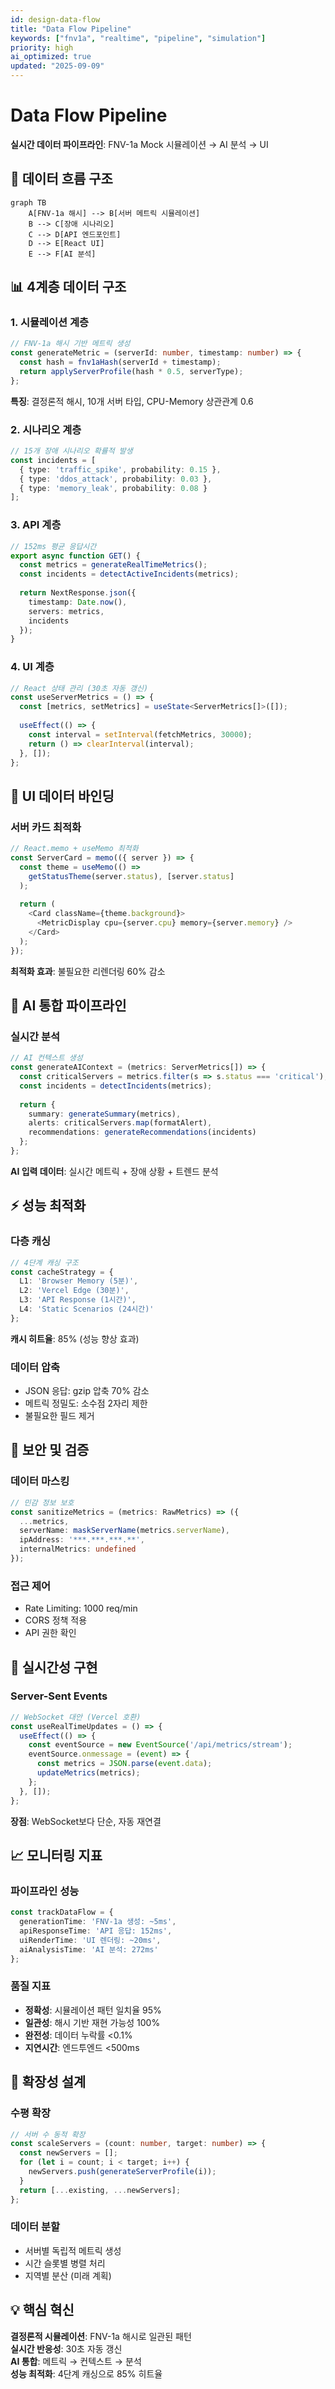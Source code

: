 ```yaml
---
id: design-data-flow
title: "Data Flow Pipeline"
keywords: ["fnv1a", "realtime", "pipeline", "simulation"]
priority: high
ai_optimized: true
updated: "2025-09-09"
---
```


# Data Flow Pipeline

**실시간 데이터 파이프라인**: FNV-1a Mock 시뮬레이션 → AI 분석 → UI

## 🔄 데이터 흐름 구조

```mermaid
graph TB
    A[FNV-1a 해시] --> B[서버 메트릭 시뮬레이션]
    B --> C[장애 시나리오]
    C --> D[API 엔드포인트]
    D --> E[React UI]
    E --> F[AI 분석]
```

## 📊 4계층 데이터 구조

### 1. 시뮬레이션 계층

```typescript
// FNV-1a 해시 기반 메트릭 생성
const generateMetric = (serverId: number, timestamp: number) => {
  const hash = fnv1aHash(serverId + timestamp);
  return applyServerProfile(hash * 0.5, serverType);
};
```

**특징**: 결정론적 해시, 10개 서버 타입, CPU-Memory 상관관계 0.6

### 2. 시나리오 계층

```typescript
// 15개 장애 시나리오 확률적 발생
const incidents = [
  { type: 'traffic_spike', probability: 0.15 },
  { type: 'ddos_attack', probability: 0.03 },
  { type: 'memory_leak', probability: 0.08 }
];
```

### 3. API 계층

```typescript
// 152ms 평균 응답시간
export async function GET() {
  const metrics = generateRealTimeMetrics();
  const incidents = detectActiveIncidents(metrics);
  
  return NextResponse.json({
    timestamp: Date.now(),
    servers: metrics,
    incidents
  });
}
```

### 4. UI 계층

```typescript
// React 상태 관리 (30초 자동 갱신)
const useServerMetrics = () => {
  const [metrics, setMetrics] = useState<ServerMetrics[]>([]);
  
  useEffect(() => {
    const interval = setInterval(fetchMetrics, 30000);
    return () => clearInterval(interval);
  }, []);
};
```

## 🎨 UI 데이터 바인딩

### 서버 카드 최적화

```typescript
// React.memo + useMemo 최적화
const ServerCard = memo(({ server }) => {
  const theme = useMemo(() => 
    getStatusTheme(server.status), [server.status]
  );
  
  return (
    <Card className={theme.background}>
      <MetricDisplay cpu={server.cpu} memory={server.memory} />
    </Card>
  );
});
```

**최적화 효과**: 불필요한 리렌더링 60% 감소

## 🤖 AI 통합 파이프라인

### 실시간 분석

```typescript
// AI 컨텍스트 생성
const generateAIContext = (metrics: ServerMetrics[]) => {
  const criticalServers = metrics.filter(s => s.status === 'critical');
  const incidents = detectIncidents(metrics);
  
  return {
    summary: generateSummary(metrics),
    alerts: criticalServers.map(formatAlert),
    recommendations: generateRecommendations(incidents)
  };
};
```

**AI 입력 데이터**: 실시간 메트릭 + 장애 상황 + 트렌드 분석

## ⚡ 성능 최적화

### 다층 캐싱

```typescript
// 4단계 캐싱 구조
const cacheStrategy = {
  L1: 'Browser Memory (5분)',
  L2: 'Vercel Edge (30분)', 
  L3: 'API Response (1시간)',
  L4: 'Static Scenarios (24시간)'
};
```

**캐시 히트율**: 85% (성능 향상 효과)

### 데이터 압축

- JSON 응답: gzip 압축 70% 감소
- 메트릭 정밀도: 소수점 2자리 제한
- 불필요한 필드 제거

## 🔐 보안 및 검증

### 데이터 마스킹

```typescript
// 민감 정보 보호
const sanitizeMetrics = (metrics: RawMetrics) => ({
  ...metrics,
  serverName: maskServerName(metrics.serverName),
  ipAddress: '***.***.***.**',
  internalMetrics: undefined
});
```

### 접근 제어

- Rate Limiting: 1000 req/min
- CORS 정책 적용
- API 권한 확인

## 🎯 실시간성 구현

### Server-Sent Events

```typescript
// WebSocket 대안 (Vercel 호환)
const useRealTimeUpdates = () => {
  useEffect(() => {
    const eventSource = new EventSource('/api/metrics/stream');
    eventSource.onmessage = (event) => {
      const metrics = JSON.parse(event.data);
      updateMetrics(metrics);
    };
  }, []);
};
```

**장점**: WebSocket보다 단순, 자동 재연결

## 📈 모니터링 지표

### 파이프라인 성능

```typescript
const trackDataFlow = {
  generationTime: 'FNV-1a 생성: ~5ms',
  apiResponseTime: 'API 응답: 152ms',
  uiRenderTime: 'UI 렌더링: ~20ms',
  aiAnalysisTime: 'AI 분석: 272ms'
};
```

### 품질 지표

- **정확성**: 시뮬레이션 패턴 일치율 95%
- **일관성**: 해시 기반 재현 가능성 100%
- **완전성**: 데이터 누락률 <0.1%
- **지연시간**: 엔드투엔드 <500ms

## 🔄 확장성 설계

### 수평 확장

```typescript
// 서버 수 동적 확장
const scaleServers = (count: number, target: number) => {
  const newServers = [];
  for (let i = count; i < target; i++) {
    newServers.push(generateServerProfile(i));
  }
  return [...existing, ...newServers];
};
```

### 데이터 분할

- 서버별 독립적 메트릭 생성
- 시간 슬롯별 병렬 처리
- 지역별 분산 (미래 계획)

## 💡 핵심 혁신

**결정론적 시뮬레이션**: FNV-1a 해시로 일관된 패턴  
**실시간 반응성**: 30초 자동 갱신  
**AI 통합**: 메트릭 → 컨텍스트 → 분석  
**성능 최적화**: 4단계 캐싱으로 85% 히트율
